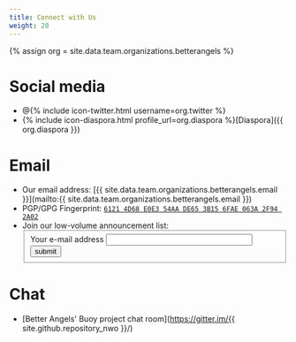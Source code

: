 ```yaml
---
title: Connect with Us
weight: 20
---
```

{% assign org = site.data.team.organizations.betterangels %}
# Social media

* @{% include icon-twitter.html username=org.twitter %}
* {% include icon-diaspora.html profile_url=org.diaspora %}[Diaspora]({{ org.diaspora }})

# Email

* <span class="glyphicon glyphicon-envelope"></span> Our email address: [{{ site.data.team.organizations.betterangels.email }}](mailto:{{ site.data.team.organizations.betterangels.email }})
* <span class="glyphicon glyphicon-lock"></span> PGP/GPG Fingerprint: [`6121 4D68 E0E3 54AA DE65 3B15 6FAE 063A 2F94 2A02`](https://pgp.mit.edu/pks/lookup?search=0x6FAE063A2F942A02&fingerprint=on&op=vindex)
* <span class="glyphicon glyphicon-bullhorn"></span> Join our low-volume announcement list:
  <form class="bold_label" action="https://lists.riseup.net/www" method="post">
    <fieldset>
        <label for="email">Your e-mail address</label>
        <input name="email" size="30" type="text" />
        <input name="list" value="betterangels-announce" type="hidden" />
        <input name="action" value="subrequest" type="hidden" />
        <input name="via_subrequest" value="1" type="hidden" />
        <input name="action_subrequest" value="submit" type="submit" />
    </fieldset>
  </form>

# Chat

* <span class="glyphicon glyphicon-comment"></span> [Better Angels' Buoy project chat room](https://gitter.im/{{ site.github.repository_nwo }}/)
